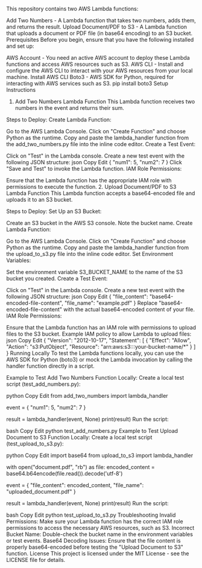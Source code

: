 This repository contains two AWS Lambda functions:

Add Two Numbers - A Lambda function that takes two numbers, adds them, and returns the result.
Upload Document/PDF to S3 - A Lambda function that uploads a document or PDF file (in base64 encoding) to an S3 bucket.
Prerequisites
Before you begin, ensure that you have the following installed and set up:

AWS Account - You need an active AWS account to deploy these Lambda functions and access AWS resources such as S3.
AWS CLI - Install and configure the AWS CLI to interact with your AWS resources from your local machine.
Install AWS CLI
Boto3 - AWS SDK for Python, required for interacting with AWS services such as S3.
pip install boto3
Setup Instructions
1. Add Two Numbers Lambda Function
This Lambda function receives two numbers in the event and returns their sum.

Steps to Deploy:
Create Lambda Function:

Go to the AWS Lambda Console.
Click on "Create Function" and choose Python as the runtime.
Copy and paste the lambda_handler function from the add_two_numbers.py file into the inline code editor.
Create a Test Event:

Click on "Test" in the Lambda console.
Create a new test event with the following JSON structure:
json
Copy
Edit
{
  "num1": 5,
  "num2": 7
}
Click "Save and Test" to invoke the Lambda function.
IAM Role Permissions:

Ensure that the Lambda function has the appropriate IAM role with permissions to execute the function.
2. Upload Document/PDF to S3 Lambda Function
This Lambda function accepts a base64-encoded file and uploads it to an S3 bucket.

Steps to Deploy:
Set Up an S3 Bucket:

Create an S3 bucket in the AWS S3 console. Note the bucket name.
Create Lambda Function:

Go to the AWS Lambda Console.
Click on "Create Function" and choose Python as the runtime.
Copy and paste the lambda_handler function from the upload_to_s3.py file into the inline code editor.
Set Environment Variables:

Set the environment variable S3_BUCKET_NAME to the name of the S3 bucket you created.
Create a Test Event:

Click on "Test" in the Lambda console.
Create a new test event with the following JSON structure:
json
Copy
Edit
{
  "file_content": "base64-encoded-file-content",
  "file_name": "example.pdf"
}
Replace "base64-encoded-file-content" with the actual base64-encoded content of your file.
IAM Role Permissions:

Ensure that the Lambda function has an IAM role with permissions to upload files to the S3 bucket.
Example IAM policy to allow Lambda to upload files:
json
Copy
Edit
{
  "Version": "2012-10-17",
  "Statement": [
    {
      "Effect": "Allow",
      "Action": "s3:PutObject",
      "Resource": "arn:aws:s3:::your-bucket-name/*"
    }
  ]
}
Running Locally
To test the Lambda functions locally, you can use the AWS SDK for Python (boto3) or mock the Lambda invocation by calling the handler function directly in a script.

Example to Test Add Two Numbers Function Locally:
Create a local test script (test_add_numbers.py):

python
Copy
Edit
from add_two_numbers import lambda_handler

event = {
    "num1": 5,
    "num2": 7
}

result = lambda_handler(event, None)
print(result)
Run the script:

bash
Copy
Edit
python test_add_numbers.py
Example to Test Upload Document to S3 Function Locally:
Create a local test script (test_upload_to_s3.py):

python
Copy
Edit
import base64
from upload_to_s3 import lambda_handler

with open("document.pdf", "rb") as file:
    encoded_content = base64.b64encode(file.read()).decode('utf-8')

event = {
    "file_content": encoded_content,
    "file_name": "uploaded_document.pdf"
}

result = lambda_handler(event, None)
print(result)
Run the script:

bash
Copy
Edit
python test_upload_to_s3.py
Troubleshooting
Invalid Permissions: Make sure your Lambda function has the correct IAM role permissions to access the necessary AWS resources, such as S3.
Incorrect Bucket Name: Double-check the bucket name in the environment variables or test events.
Base64 Decoding Issues: Ensure that the file content is properly base64-encoded before testing the "Upload Document to S3" function.
License
This project is licensed under the MIT License - see the LICENSE file for details.
